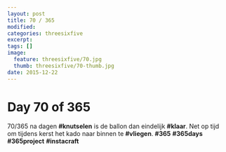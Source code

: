 ```yaml
---
layout: post
title: 70 / 365
modified:
categories: threesixfive
excerpt:
tags: []
image:
  feature: threesixfive/70.jpg
  thumb: threesixfive/70-thumb.jpg
date: 2015-12-22
---
```


# Day 70 of 365

70/365 na dagen **\#knutselen** is de ballon dan eindelijk **\#klaar**. Net op tijd om tijdens kerst het kado naar binnen te **\#vliegen**. **\#365** **\#365days** **\#365project** **\#instacraft**
